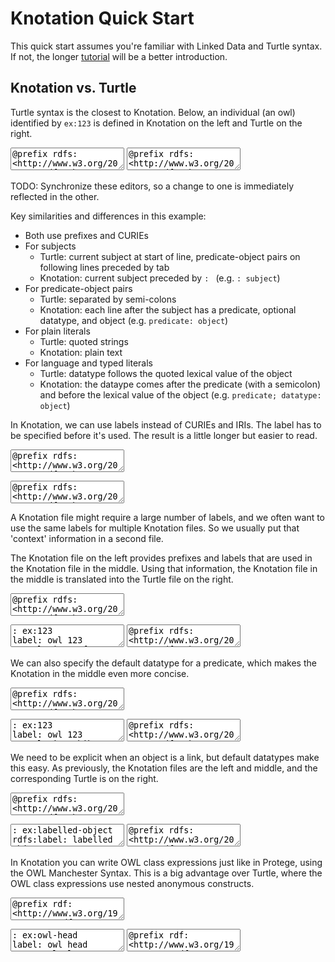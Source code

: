 # Knotation Quick Start


This quick start assumes you're familiar with Linked Data and Turtle syntax. If not, the longer [tutorial](tutorial.html) will be a better introduction.

<script src="knotation_editor.js"></script>

## Knotation vs. Turtle

Turtle syntax is the closest to Knotation. Below, an individual (an owl) identified by `ex:123` is defined in Knotation on the left and Turtle on the right.

<div id="ex_1" class="examples halves">
<textarea id="ex_1_kn">
@prefix rdfs: <http://www.w3.org/2000/01/rdf-schema#>
@prefix ex: <https://example.com/>

: ex:123
rdfs:label: owl 123
ex:translation; @fr: hibou 123
ex:has-wingspan; ex:inches: 22
ex:text: Text that spans multiple lines...
 
 ... must be indented with a single space.

# Lines starting with "#" are comments</textarea>

<textarea id="ex_1_ttl">
@prefix rdfs: <http://www.w3.org/2000/01/rdf-schema#> .
@prefix ex: <https://example.com/> .

ex:123
  rdfs:label "owl 123" ;
  ex:translation "hibou 123"@fr ;
  ex:has-wingspan "22"^^ex:inches ;
  ex:text """Text that spans multiple lines...

... must be indented with a single space.""" .

# Lines starting with "#" are comments</textarea>
</div>

<script>
var ex_1_kn = org.knotation.editor.core.fromSelector('#ex_1_kn', {mode: 'knotation'});
var ex_1_ttl = org.knotation.editor.core.fromSelector('#ex_1_ttl', {mode: 'turtle'});
org.knotation.editor.core.linked([ex_1_kn, ex_1_ttl]);
</script>

TODO: Synchronize these editors, so a change to one is immediately reflected in the other.

Key similarities and differences in this example:

- Both use prefixes and CURIEs
- For subjects
    - Turtle: current subject at start of line, predicate-object pairs on following lines preceded by tab
    - Knotation: current subject preceded by `: ` (e.g. `: subject`)
- For predicate-object pairs
    - Turtle: separated by semi-colons
    - Knotation: each line after the subject has a predicate, optional datatype, and object (e.g. `predicate: object`)
- For plain literals
    - Turtle: quoted strings
    - Knotation: plain text
- For language and typed literals
    - Turtle: datatype follows the quoted lexical value of the object
    - Knotation: the dataype comes after the predicate (with a semicolon) and before the lexical value of the object (e.g. `predicate; datatype: object`)

In Knotation, we can use labels instead of CURIEs and IRIs. The label has to be specified before it's used. The result is a little longer but easier to read.

<div id="ex_2" class="examples halves">
<textarea id="ex_2_kn">
@prefix rdfs: <http://www.w3.org/2000/01/rdf-schema#>
@prefix ex: <https://example.com/>

: rdfs:label
rdfs:label: label

: ex:translation
label: translation

: ex:inches
label: inches

: ex:has-wingspan
label: has wingspan

: ex:123
label: owl 123
translation; @fr: hibou 123
has wingspan; inches: 22</textarea>

<textarea id="ex_2_ttl">
@prefix rdfs: <http://www.w3.org/2000/01/rdf-schema#> .
@prefix ex: <https://example.com/> .

rdfs:label
  rdfs:label "label" .

ex:translation
  rdfs:label "translation" .

ex:inches
  rdfs:label "inches" .

ex:has-wingspan
  rdfs:label "has wingspan" .

ex:123
  rdfs:label "owl 123" ;
  ex:translation "hibou 123"@fr ;
  ex:has-wingspan "22"^^ex:inches .</textarea>
</div>

<script>
var ex_2_kn = org.knotation.editor.core.fromSelector('#ex_2_kn', {mode: 'knotation'});
var ex_2_ttl = org.knotation.editor.core.fromSelector('#ex_2_ttl', {mode: 'turtle'});
org.knotation.editor.core.linked([ex_2_kn, ex_2_ttl]);
</script>

A Knotation file might require a large number of labels, and we often want to use the same labels for multiple Knotation files. So we usually put that 'context' information in a second file.

The Knotation file on the left provides prefixes and labels that are used in the Knotation file in the middle. Using that information, the Knotation file in the middle is translated into the Turtle file on the right.

<div id="ex_3" class="examples thirds">
<textarea id="ex_3_env">
@prefix rdfs: <http://www.w3.org/2000/01/rdf-schema#>
@prefix ex: <https://example.com/>

: rdfs:label
rdfs:label: label

: ex:translation
label: translation

: ex:inches
label: inches

: ex:has-wingspan
label: has wingspan</textarea>

<textarea id="ex_3_kn">
: ex:123
label: owl 123
translation; @fr: hibou 123
has wingspan; inches: 22</textarea>

<textarea id="ex_3_ttl">
@prefix rdfs: <http://www.w3.org/2000/01/rdf-schema#> .
@prefix ex: <https://example.com/> .

ex:123
  rdfs:label "owl 123" ;
  ex:translation "hibou 123"@fr ;
  ex:has-wingspan "22"^^ex:inches .</textarea>
</div>

<script>
var ex_3_env = org.knotation.editor.core.fromSelector('#ex_3_env', {mode: 'knotation'});
var ex_3_kn = org.knotation.editor.core.fromSelector('#ex_3_kn', {mode: 'knotation'});
var ex_3_ttl = org.knotation.editor.core.fromSelector('#ex_3_ttl', {mode: 'turtle'});
org.knotation.editor.core.linked([ex_3_env, ex_3_kn, ex_3_ttl]);
</script>

We can also specify the default datatype for a predicate, which makes the Knotation in the middle even more concise.

<div id="ex_4" class="examples thirds">
<textarea id="ex_4_env">
@prefix rdfs: <http://www.w3.org/2000/01/rdf-schema#>
@prefix kn: <https://knotation.org/>
@prefix ex: <https://example.com/>

: rdfs:label
rdfs:label: label

: kn:datatype/link
label: link

: kn:predicate/default-language
label: default language

: kn:predicate/default-datatype
label: default datatype
default datatype; link: link

: ex:translation
label: translation
default language: fr

: ex:inches
label: inches

: ex:has-wingspan
label: has wingspan
default datatype: inches</textarea>

<textarea id="ex_4_kn">
: ex:123
label: owl 123
translation: hibou 123
has wingspan: 22</textarea>

<textarea id="ex_4_ttl">
@prefix rdfs: <http://www.w3.org/2000/01/rdf-schema#> .
@prefix kn: <https://knotation.org/> .
@prefix ex: <https://example.com/> .

ex:123
  rdfs:label "owl 123" ;
  ex:translation "hibou 123"@fr ;
  ex:has-wingspan "22"^^ex:inches .</textarea>
</div>

<script>
var ex_4_env = org.knotation.editor.core.fromSelector('#ex_4_env', {mode: 'knotation'});
var ex_4_kn = org.knotation.editor.core.fromSelector('#ex_4_kn', {mode: 'knotation'});
var ex_4_ttl = org.knotation.editor.core.fromSelector('#ex_4_ttl', {mode: 'turtle'});
org.knotation.editor.core.linked([ex_4_env, ex_4_kn, ex_4_ttl]);
</script>

We need to be explicit when an object is a link, but default datatypes make this easy. As previously, the Knotation files are the left and middle, and the corresponding Turtle is on the right.

<div id="ex_5" class="examples thirds">
<textarea id="ex_5_env">
@prefix rdfs: <http://www.w3.org/2000/01/rdf-schema#>
@prefix kn: <https://knotation.org/>
@prefix ex: <https://example.com/>

: rdfs:label
rdfs:label: label

: kn:datatype/link
rdfs:label: link

: kn:predicate/default-datatype
label: default datatype
default datatype: kn:datatype/datatype

: ex:has-label-link
label: has label link
default datatype: link

: ex:has-curie-link
label: has CURIE link
default datatype: link

: ex:has-httpurl-link
label: has HTTP URL link
default datatype: link

: ex:has-iri-link
label: has IRI link
default datatype: link</textarea>

<textarea id="ex_5_kn">
: ex:labelled-object
rdfs:label: labelled object

: ex:some-subject
has label link: labelled object
has CURIE link: ex:curie-object
has HTTP URL link: http://example.com/url-object
has IRI link: <urn:ietf:rfc:2648>
ex:no-default; link: ex:curie-object</textarea>

<textarea id="ex_5_ttl">
@prefix rdfs: <http://www.w3.org/2000/01/rdf-schema#> .
@prefix kn: <https://knotation.org/> .
@prefix ex: <https://example.com/> .

ex:labelled-object
  rdfs:label "labelled object" .

ex:some-subject
  ex:has-label-link ex:labelled-object ;
  ex:has-curie-link ex:curie-object ;
  ex:has-httpurl-link <http://example.com/url-object> ;
  ex:has-iri-link <urn:ietf:rfc:2648> ;
  ex:no-default ex:curie-object .</textarea>
</div>

<script>
var ex_5_env = org.knotation.editor.core.fromSelector('#ex_5_env', {mode: 'knotation'});
var ex_5_kn = org.knotation.editor.core.fromSelector('#ex_5_kn', {mode: 'knotation'});
var ex_5_ttl = org.knotation.editor.core.fromSelector('#ex_5_ttl', {mode: 'turtle'});
org.knotation.editor.core.linked([ex_5_env, ex_5_kn, ex_5_ttl]);
</script>

In Knotation you can write OWL class expressions just like in Protege, using the OWL Manchester Syntax. This is a big advantage over Turtle, where the OWL class expressions use nested anonymous constructs.

<div id="ex_6" class="examples thirds">
<textarea id="ex_6_env">
@prefix rdf: <http://www.w3.org/1999/02/22-rdf-syntax-ns#>
@prefix rdfs: <http://www.w3.org/2000/01/rdf-schema#>
@prefix owl: <http://www.w3.org/2002/07/owl#>
@prefix obo: <http://purl.obolibrary.org/obo/>
@prefix knd: <https://knotation.org/datatype/>
@prefix knp: <https://knotation.org/predicate/>
@prefix ex: <https://example.com/>

: rdfs:label
rdfs:label: label

: knd:link
label: link

: knd:omn
label: OWL Manchester Syntax

: knp:default-datatype
label: default datatype
default datatype; link: link

: rdf:type
label: type
default datatype: link

: rdfs:subClassOf
label: subclass of
default datatype: OWL Manchester Syntax

: obo:RO_0002162
label: in taxon

: obo:NCBITaxon_56313
label: Tyto alba

: obo:UBERON_0000033
label: head</textarea>

<textarea id="ex_6_kn">
: ex:owl-head
label: owl head
type: owl:Class
subclass of: head and ('in taxon' some 'Tyto alba')</textarea>

<textarea id="ex_6_ttl">
@prefix rdf: <http://www.w3.org/1999/02/22-rdf-syntax-ns#> .
@prefix rdfs: <http://www.w3.org/2000/01/rdf-schema#> .
@prefix owl: <http://www.w3.org/2002/07/owl#> .
@prefix obo: <http://purl.obolibrary.org/obo/> .
@prefix knd: <https://knotation.org/datatype/> .
@prefix knp: <https://knotation.org/predicate/> .
@prefix ex: <https://example.com/> .

ex:owl-head
  rdfs:label "owl head" ;
  rdf:type owl:Class ;
  rdfs:subClassOf [
    rdf:type owl:Class ;
    owl:intersectionOf (
      obo:UBERON_0000033
      [
        rdf:type owl:Restriction ;
        owl:onProperty obo:RO_0002162 ;
        owl:someValuesFrom obo:NCBITaxon_56313 ;
      ]
    ) ;
  ] .</textarea>
</div>

<script>
var ex_6_env = org.knotation.editor.core.fromSelector('#ex_6_env', {mode: 'knotation'});
var ex_6_kn = org.knotation.editor.core.fromSelector('#ex_6_kn', {mode: 'knotation'});
var ex_6_ttl = org.knotation.editor.core.fromSelector('#ex_6_ttl', {mode: 'turtle'});
org.knotation.editor.core.linked([ex_6_env, ex_6_kn, ex_6_ttl]);
</script>
